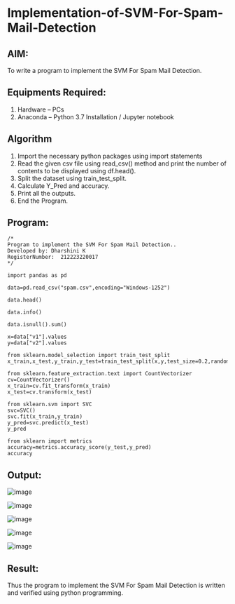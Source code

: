 # Implementation-of-SVM-For-Spam-Mail-Detection

## AIM:
To write a program to implement the SVM For Spam Mail Detection.

## Equipments Required:
1. Hardware – PCs
2. Anaconda – Python 3.7 Installation / Jupyter notebook

## Algorithm
1. Import the necessary python packages using import statements
2. Read the given csv file using read_csv() method and print the number of contents to be displayed using df.head().
3. Split the dataset using train_test_split.
4. Calculate Y_Pred and accuracy.
5. Print all the outputs.
6. End the Program.

## Program:
```
/*
Program to implement the SVM For Spam Mail Detection..
Developed by: Dharshini K
RegisterNumber:  212223220017
*/
```
```
import pandas as pd

data=pd.read_csv("spam.csv",encoding="Windows-1252")

data.head()

data.info()

data.isnull().sum()

x=data["v1"].values
y=data["v2"].values

from sklearn.model_selection import train_test_split
x_train,x_test,y_train,y_test=train_test_split(x,y,test_size=0.2,random_state=0)

from sklearn.feature_extraction.text import CountVectorizer
cv=CountVectorizer()
x_train=cv.fit_transform(x_train)
x_test=cv.transform(x_test)

from sklearn.svm import SVC
svc=SVC()
svc.fit(x_train,y_train)
y_pred=svc.predict(x_test)
y_pred

from sklearn import metrics
accuracy=metrics.accuracy_score(y_test,y_pred)
accuracy

```

## Output:
![image](https://github.com/user-attachments/assets/fcb26ff0-4012-4397-b32d-ab4cd516b6c5)

![image](https://github.com/user-attachments/assets/e63a3661-e6b6-4912-90ad-5e0fd686bd4a)

![image](https://github.com/user-attachments/assets/72efd40a-1ebf-4f58-89c9-1dc827f1cf5f)

![image](https://github.com/user-attachments/assets/2cf7e5e9-b263-43a0-a662-a7a8bf543c52)

![image](https://github.com/user-attachments/assets/f7ce46cf-0eea-4c96-a16c-3d561ce721c5)

## Result:
Thus the program to implement the SVM For Spam Mail Detection is written and verified using python programming.
